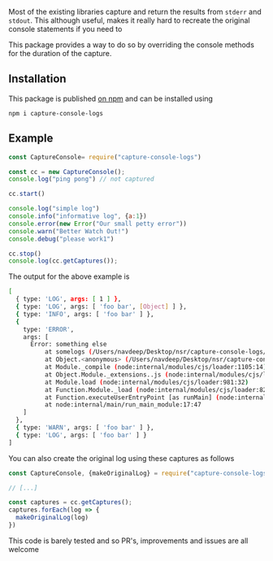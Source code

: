 Most of the existing libraries capture and return the results from `stderr` and `stdout`.
This although useful, makes it really hard to recreate the original console statements if you need to

This package provides a way to do so by overriding the console methods for the duration of the capture.

## Installation
This package is published [on npm](https://www.npmjs.com/package/capture-console-logs) and can be installed using

```
npm i capture-console-logs
```

## Example 

```js
const CaptureConsole= require("capture-console-logs")

const cc = new CaptureConsole();
console.log("ping pong") // not captured

cc.start()

console.log("simple log")
console.info("informative log", {a:1})
console.error(new Error("Our small petty error"))
console.warn("Better Watch Out!")
console.debug("please work1")

cc.stop()
console.log(cc.getCaptures());
```

The output for the above example is 

```sh
[
  { type: 'LOG', args: [ 1 ] },
  { type: 'LOG', args: [ 'foo bar', [Object] ] },
  { type: 'INFO', args: [ 'foo bar' ] },
  {
    type: 'ERROR',
    args: [
      Error: something else
          at somelogs (/Users/navdeep/Desktop/nsr/capture-console-logs/example.js:7:17)
          at Object.<anonymous> (/Users/navdeep/Desktop/nsr/capture-console-logs/example.js:24:1)
          at Module._compile (node:internal/modules/cjs/loader:1105:14)
          at Object.Module._extensions..js (node:internal/modules/cjs/loader:1159:10)
          at Module.load (node:internal/modules/cjs/loader:981:32)
          at Function.Module._load (node:internal/modules/cjs/loader:822:12)
          at Function.executeUserEntryPoint [as runMain] (node:internal/modules/run_main:77:12)
          at node:internal/main/run_main_module:17:47
    ]
  },
  { type: 'WARN', args: [ 'foo bar' ] },
  { type: 'LOG', args: [ 'foo bar' ] }
]
```

You can also create the original log using these captures as follows
```js
const CaptureConsole, {makeOriginalLog} = require("capture-console-logs")

// [...]

const captures = cc.getCaptures();
captures.forEach(log => {
  makeOriginalLog(log)
})
```

This code is barely tested and so PR's, improvements and issues are all welcome